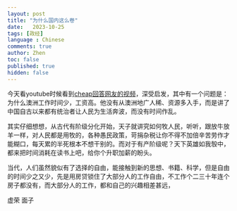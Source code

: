 ```yaml
---
layout: post
title: "为什么国内这么卷"
date:   2023-10-25
tags: [政经]
language : Chinese
comments: true
author: Zhen
toc: false
published: true
hidden: false
---
```

今天看youtube时候看到[cheap回答网友的视频](https://www.youtube.com/watch?v=6mS7mntKLuc)，深受启发，其中有一个问题是：为什么澳洲工作时间少，工资高。他没有从澳洲地广人稀、资源多入手，而是讲了中国自古以来都有统治者让人民为生活奔波，而没有时间作乱。

其实仔细想想，从古代有阶级分化开始，天子就讲究如何牧人民，听听，跟放牛放羊一样，对人民都是用牧的，各种愚民政策，苛捐杂税让你不得不加倍辛苦劳作才能糊口，每天累的半死根本不想干别的。而对于有产阶级呢？天下英雄如我彀中，都来把时间消耗在读书上吧，给你个升职加薪的盼头。

当代，人们虽然貌似有了选择的自由，能接触到新的思想、书籍、科学，但是自由的时间少之又少，先是用房贷锁住了大部分人的工作自由，不工作个二三十年连个房子都没有，而大部分人的工作，都和自己的兴趣相差甚远，

虚荣 面子
<!--stackedit_data:
eyJoaXN0b3J5IjpbMjA2ODgyNTU2MSwtMTc0ODY5MjI4NV19
-->